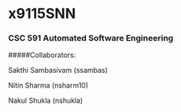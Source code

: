 # x9115SNN

### CSC 591 Automated Software Engineering


#####Collaborators:

Sakthi Sambasivam (ssambas)

Nitin Sharma (nsharm10)

Nakul Shukla (nshukla)

